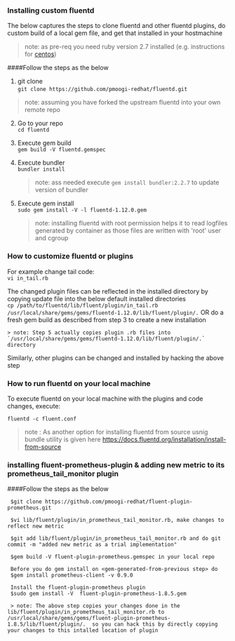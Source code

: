 
### Installing custom fluentd

The below captures the steps to clone fluentd and other fluentd plugins, do custom build of a local gem file, and get that installed in your hostmachine

> note: as pre-req you need ruby version 2.7 installed (e.g. instructions for [centos](https://tecadmin.net/install-ruby-latest-stable-centos/))  

####Follow the steps as the below
 
 1. git clone  
    `git clone https://github.com/pmoogi-redhat/fluentd.git`    
 > note: assuming you have forked the upstream fluentd into your own remote repo
 2. Go to your repo  
    `cd fluentd`
 3. Execute gem build    
     `gem build -V fluentd.gemspec`  
 4. Execute bundler  
    `bundler install`   
    > note: ass needed execute `gem install bundler:2.2.7` to update version of bundler    

 5. Execute gem install  
    `sudo gem install -V -l fluentd-1.12.0.gem`   
    > note: installing fluentd with root permission helps it to read logfiles generated by container as those files are written with 'root' user and cgroup
    
 ### How to customize fluentd or plugins 
   For example change tail code:  
   `vi in_tail.rb`    
   
   The changed plugin files can be reflected in the installed directory by copying update file into the below default installed directories  
   `cp /path/to/fluentd/lib/fluent/plugin/in_tail.rb /usr/local/share/gems/gems/fluentd-1.12.0/lib/fluent/plugin/.`
   OR do a fresh gem build as described from step 3 to create a new installation  
    
    > note: Step 5 actually copies plugin .rb files into `/usr/local/share/gems/gems/fluentd-1.12.0/lib/fluent/plugin/.` directory  
   
   Similarly, other plugins can be changed and installed by hacking the above step
   
 ### How to run fluentd on your local machine
  To execute fluentd on your local machine with the plugins and code changes, execute:  
     
  `fluentd -c fluent.conf`  
    
 > note : As another option for installing fluentd from source usnig bundle utility is given here https://docs.fluentd.org/installation/install-from-source


### installing fluent-prometheus-plugin & adding new metric to its prometheus_tail_monitor plugin

####Follow the steps as the below

     $git clone https://github.com/pmoogi-redhat/fluent-plugin-prometheus.git
     
     $vi lib/fluent/plugin/in_prometheus_tail_monitor.rb, make changes to reflect new metric
     
     $git add lib/fluent/plugin/in_prometheus_tail_monitor.rb and do git commit -m "added new metric as a trial implementation"
     
     $gem build -V fluent-plugin-prometheus.gemspec in your local repo
 
     Before you do gem install on <gem-generated-from-previous step> do
     $gem install prometheus-client -v 0.9.0
 
     Install the fluent-plugin-prometheus plugin
     $sudo gem install -V  fluent-plugin-prometheus-1.8.5.gem
    
     > note: The above step copies your changes done in the lib/fluent/plugin/in_prometheus_tail_monitor.rb to /usr/local/share/gems/gems/fluent-plugin-prometheus-1.8.5/lib/fluent/plugin/.  so you can hack this by directly copying your changes to this intalled location of plugin
